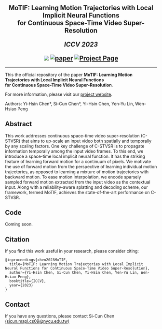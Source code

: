 

<h2 align="center">
  <b>MoTIF: Learning Motion Trajectories with Local Implicit Neural Functions <br> for Continuous Space-Time Video Super-Resolution</b>

  <b><i>ICCV 2023</i></b>


<div align="center">
    <a href="https://github.com/sichun233746/MoTIF" target="_blank">
    <img src="https://img.shields.io/badge/ICCV 2023-red"></a>
    <a href="https://arxiv.org/abs/2307.07988" target="_blank">
    <img src="https://img.shields.io/badge/Paper-orange" alt="paper"></a>
    <!--<a href="https://red-fairy.github.io/ZeroShotDayNightDA-Webpage/supp.pdf" target="_blank">
    <img src="https://img.shields.io/badge/Supplementary-green" alt="supp"></a>-->
    <a href="https://sichun233746.github.io/MoTIF/" target="_blank">
    <img src="https://img.shields.io/badge/Project Page-blue" alt="Project Page"/></a>
</div>
</h2>

---

This the official repository of the paper **MoTIF: Learning Motion Trajectories with Local Implicit Neural Functions <br> for Continuous Space-Time Video Super-Resolution**.

For more information, please visit our [project website](https://sichun233746.github.io/MoTIF/).

Authors: Yi-Hsin Chen*, Si-Cun Chen*, Yi-Hsin Chen, Yen-Yu Lin, Wen-Hsiao Peng

## Abstract
This work addresses continuous space-time video super-resolution (C-STVSR) that aims to up-scale an input video both spatially and temporally by any scaling factors. One key challenge of C-STVSR is to propagate information temporally among the input video frames. To this end, we introduce a space-time local implicit neural function. It has the striking feature of learning forward motion for a continuum of pixels. We motivate the use of forward motion from the perspective of learning individual motion trajectories, as opposed to learning a mixture of motion trajectories with backward motion. To ease motion interpolation, we encode sparsely sampled forward motion extracted from the input video as the contextual input. Along with a reliability-aware splatting and decoding scheme, our framework, termed MoTIF, achieves the state-of-the-art performance on C-STVSR.

## Code
Coming soon.

## Citation
If you find this work useful in your research, please consider citing:
```
@inproceedings{chen2023MoTIF,
  title={MoTIF: Learning Motion Trajectories with Local Implicit Neural Functions for Continuous Space-Time Video Super-Resolution},
  author={Yi-Hsin Chen, Si-Cun Chen, Yi-Hsin Chen, Yen-Yu Lin, Wen-Hsiao Peng},
  booktitle={ICCV},
  year={2023}
}
```

## Contact
If you have any questions, please contact Si-Cun Chen [(sicun.mapl.cs09@nycu.edu.tw)](mailto:sicun.mapl.cs09@nycu.edu.tw)
